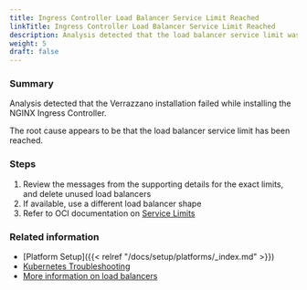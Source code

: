 ```yaml
---
title: Ingress Controller Load Balancer Service Limit Reached
linkTitle: Ingress Controller Load Balancer Service Limit Reached
description: Analysis detected that the load balancer service limit was exceeded
weight: 5
draft: false
---
```


### Summary
Analysis detected that the Verrazzano installation failed while installing the NGINX Ingress Controller.

The root cause appears to be that the load balancer service limit has been reached.

### Steps
1. Review the messages from the supporting details for the exact limits, and delete unused load balancers
2. If available, use a different load balancer shape
3. Refer to OCI documentation on [Service Limits](https://docs.oracle.com/en-us/iaas/Content/General/Concepts/servicelimits.htm#)

### Related information
* [Platform Setup]({{< relref "/docs/setup/platforms/_index.md" >}})
* [Kubernetes Troubleshooting](https://kubernetes.io/docs/tasks/debug-application-cluster/troubleshooting/)
* [More information on load balancers](https://docs.oracle.com/en-us/iaas/Content/Balance/Concepts/balanceoverview.htm)